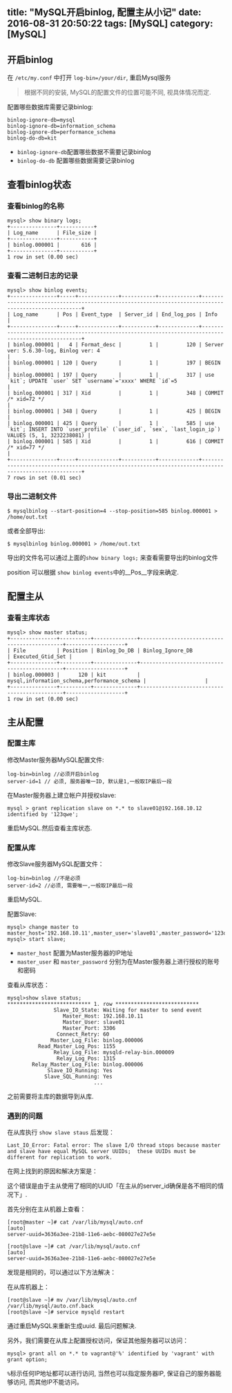 title: "MySQL开启binlog, 配置主从小记"
date: 2016-08-31 20:50:22
tags: [MySQL]
category: [MySQL]
-------

## 开启binlog

在 `/etc/my.conf` 中打开 `log-bin=/your/dir`, 重启Mysql服务

> 根据不同的安装, MySQL的配置文件的位置可能不同, 视具体情况而定.

配置哪些数据库需要记录binlog:

```
binlog-ignore-db=mysql
binlog-ignore-db=information_schema
binlog-ignore-db=performance_schema
binlog-do-db=kit
```

* `binlog-ignore-db`配置哪些数据不需要记录binlog
* `binlog-do-db` 配置哪些数据需要记录binlog

## 查看binlog状态

### 查看binlog的名称

```
mysql> show binary logs;
+---------------+-----------+
| Log_name      | File_size |
+---------------+-----------+
| binlog.000001 |       616 |
+---------------+-----------+
1 row in set (0.00 sec)
```

### 查看二进制日志的记录

```
mysql> show binlog events;
+---------------+-----+-------------+-----------+-------------+-----------------------------------------------------------------------------------------------------+
| Log_name      | Pos | Event_type  | Server_id | End_log_pos | Info                                                                                                |
+---------------+-----+-------------+-----------+-------------+-----------------------------------------------------------------------------------------------------+
| binlog.000001 |   4 | Format_desc |         1 |         120 | Server ver: 5.6.30-log, Binlog ver: 4                                                               |
| binlog.000001 | 120 | Query       |         1 |         197 | BEGIN                                                                                               |
| binlog.000001 | 197 | Query       |         1 |         317 | use `kit`; UPDATE `user` SET `username`='xxxx' WHERE `id`=5                                         |
| binlog.000001 | 317 | Xid         |         1 |         348 | COMMIT /* xid=72 */                                                                                 |
| binlog.000001 | 348 | Query       |         1 |         425 | BEGIN                                                                                               |
| binlog.000001 | 425 | Query       |         1 |         585 | use `kit`; INSERT INTO `user_profile` (`user_id`, `sex`, `last_login_ip`) VALUES (5, 1, 3232238081) |
| binlog.000001 | 585 | Xid         |         1 |         616 | COMMIT /* xid=77 */                                                                                 |
+---------------+-----+-------------+-----------+-------------+-----------------------------------------------------------------------------------------------------+
7 rows in set (0.01 sec)
```

### 导出二进制文件

```
$ mysqlbinlog --start-position=4 --stop-position=585 binlog.000001 > /home/out.txt
```

或者全部导出:

```
$ mysqlbinlog binlog.000001 > /home/out.txt
```

导出的文件名可以通过上面的`show binary logs;` 来查看需要导出的binlog文件

position 可以根据 `show binlog events`中的__Pos__字段来确定.

## 配置主从


### 查看主库状态

```
mysql> show master status;
+---------------+----------+--------------+---------------------------------------------+-------------------+
| File          | Position | Binlog_Do_DB | Binlog_Ignore_DB                            | Executed_Gtid_Set |
+---------------+----------+--------------+---------------------------------------------+-------------------+
| binlog.000003 |      120 | kit          | mysql,information_schema,performance_schema |                   |
+---------------+----------+--------------+---------------------------------------------+-------------------+
1 row in set (0.00 sec)
```


## 主从配置

### 配置主库

修改Master服务器MySQL配置文件:

```
log-bin=binlog //必须开启binlog
server-id=1 // 必须, 服务器唯一ID, 默认是1,一般取IP最后一段
```

在Master服务器上建立帐户并授权slave:

```
mysql > grant replication slave on *.* to slave01@192.168.10.12 identified by '123qwe';
```

重启MySQL.然后查看主库状态.


### 配置从库

修改Slave服务器MySQL配置文件：

```
log-bin=binlog //不是必须
server-id=2 //必须, 需要唯一,一般取IP最后一段
```

重启MySQL.

配置Slave:

```
mysql> change master to master_host='192.168.10.11',master_user='slave01',master_password='123qwe';
mysql> start slave;
```

* `master_host` 配置为Master服务器的IP地址
* `master_user` 和 `master_password` 分别为在Master服务器上进行授权的账号和密码

查看从库状态：

```
mysql>show slave status;
*************************** 1. row ***************************
               Slave_IO_State: Waiting for master to send event
                  Master_Host: 192.168.10.11
                  Master_User: slave01
                  Master_Port: 3306
                Connect_Retry: 60
              Master_Log_File: binlog.000006
          Read_Master_Log_Pos: 1155
               Relay_Log_File: mysqld-relay-bin.000009
                Relay_Log_Pos: 1315
        Relay_Master_Log_File: binlog.000006
             Slave_IO_Running: Yes
            Slave_SQL_Running: Yes
							...
```

之前需要将主库的数据导到从库.


### 遇到的问题

在从库执行 `show slave staus` 后发现：

```
Last_IO_Error: Fatal error: The slave I/O thread stops because master and slave have equal MySQL server UUIDs;  these UUIDs must be different for replication to work.
```

在网上找到的原因和解决方案是：

这个错误是由于主从使用了相同的UUID「在主从的server_id确保是各不相同的情况下」.

首先分别在主从机器上查看：

```
[root@master ~]# cat /var/lib/mysql/auto.cnf
[auto]
server-uuid=3636a3ee-21b8-11e6-aebc-080027e27e5e
```

```
[root@slave ~]# cat /var/lib/mysql/auto.cnf
[auto]
server-uuid=3636a3ee-21b8-11e6-aebc-080027e27e5e
```

发现是相同的，可以通过以下方法解决：

在从库机器上：

```
[root@slave ~]# mv /var/lib/mysql/auto.cnf /var/lib/mysql/auto.cnf.back
[root@slave ~]# service mysqld restart
```

通过重启MySQL来重新生成uuid. 最后问题解决.


另外，我们需要在从库上配置授权访问，保证其他服务器可以访问：

```
mysql> grant all on *.* to vagrant@'%' identified by 'vagrant' with grant option;
```

`%`标示任何IP地址都可以进行访问, 当然也可以指定服务器IP, 保证自己的服务器能够访问, 而其他IP不能访问。
